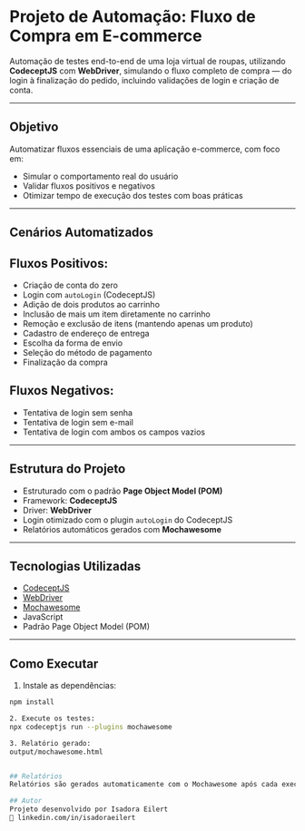 # Projeto de Automação: Fluxo de Compra em E-commerce

Automação de testes end-to-end de uma loja virtual de roupas, utilizando **CodeceptJS** com **WebDriver**, simulando o fluxo completo de compra — do login à finalização do pedido, incluindo validações de login e criação de conta.

---

## Objetivo

Automatizar fluxos essenciais de uma aplicação e-commerce, com foco em:

- Simular o comportamento real do usuário
- Validar fluxos positivos e negativos
- Otimizar tempo de execução dos testes com boas práticas

---

## Cenários Automatizados

## Fluxos Positivos:
- Criação de conta do zero
- Login com `autoLogin` (CodeceptJS)
- Adição de dois produtos ao carrinho
- Inclusão de mais um item diretamente no carrinho
- Remoção e exclusão de itens (mantendo apenas um produto)
- Cadastro de endereço de entrega
- Escolha da forma de envio
- Seleção do método de pagamento
- Finalização da compra

## Fluxos Negativos:
- Tentativa de login sem senha
- Tentativa de login sem e-mail
- Tentativa de login com ambos os campos vazios

---

## Estrutura do Projeto

- Estruturado com o padrão **Page Object Model (POM)**
- Framework: **CodeceptJS**
- Driver: **WebDriver**
- Login otimizado com o plugin `autoLogin` do CodeceptJS
- Relatórios automáticos gerados com **Mochawesome**

---

## Tecnologias Utilizadas

- [CodeceptJS](https://codecept.io/)
- [WebDriver](https://webdriver.io/)
- [Mochawesome](https://github.com/adamgruber/mochawesome)
- JavaScript
- Padrão Page Object Model (POM)

---

##  Como Executar

1. Instale as dependências:
```bash
npm install

2. Execute os testes:
npx codeceptjs run --plugins mochawesome

3. Relatório gerado:
output/mochawesome.html


## Relatórios
Relatórios são gerados automaticamente com o Mochawesome após cada execução de teste. Eles podem ser encontrados na pasta output/.

## Autor
Projeto desenvolvido por Isadora Eilert
🔗 linkedin.com/in/isadoraeilert
